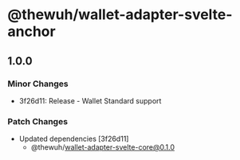 # @thewuh/wallet-adapter-svelte-anchor

## 1.0.0

### Minor Changes

- 3f26d11: Release - Wallet Standard support

### Patch Changes

- Updated dependencies [3f26d11]
  - @thewuh/wallet-adapter-svelte-core@0.1.0
